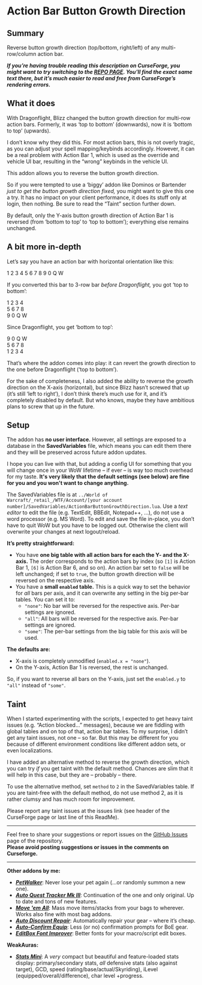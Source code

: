 # Action Bar Button Growth Direction

## Summary

Reverse button growth direction (top/bottom, right/left) of any multi-row/column action bar.

___If you’re having trouble reading this description on CurseForge, you might want to try switching to the [REPO PAGE](https://github.com/tflo/Action-Bar-Button-Growth-Direction?tab=readme-ov-file#action-bar-button-growth-direction). You’ll find the exact same text there, but it’s much easier to read and free from CurseForge’s rendering errors.___

## What it does

With Dragonflight, Blizz changed the button growth direction for multi-row action bars. Formerly, it was ‘top to bottom’ (downwards), now it is ‘bottom to top’ (upwards).

I don’t know why they did this. For most action bars, this is not overly tragic, as you can adjust your spell mapping/keybinds accordingly. However, it can be a real problem with Action Bar 1, which is used as the override and vehicle UI bar, resulting in the “wrong” keybinds in the vehicle UI.

This addon allows you to reverse the button growth direction.

So if you were tempted to use a ‘biggy’ addon like Dominos or Bartender _just to get the button growth direction fixed,_ you might want to give this one a try. It has no impact on your client performance, it does its stuff only at login, then nothing. Be sure to read the “Taint” section further down.

By default, only the Y-axis button growth direction of Action Bar 1 is reversed (from ‘bottom to top’ to ‘top to bottom’); everything else remains unchanged.

## A bit more in-depth

Let’s say you have an action bar with horizontal orientation like this:

1 2 3 4 5 6 7 8 9 0 Q W  

If you converted this bar to 3-row bar _before Dragonflight,_ you got ‘top to bottom’:

1 2 3 4  
5 6 7 8  
9 0 Q W  

Since Dragonflight, you get ‘bottom to top’:

9 0 Q W  
5 6 7 8  
1 2 3 4  

That’s where the addon comes into play: it can revert the growth direction to the one before Dragonflight (‘top to bottom’).

For the sake of completeness, I also added the ability to reverse the growth direction on the X-axis (horizontal), but since Blizz hasn’t screwed that up (it’s still ‘left to right’), I don’t think there’s much use for it, and it’s completely disabled by default. But who knows, maybe they have ambitious plans to screw that up in the future.

## Setup

The addon has __no user interface.__ However, all settings are exposed to a database in the __SavedVariables__ file, which means you can edit them there and they will be preserved across future addon updates.

I hope you can live with that, but adding a config UI for something that you will change once in your WoW lifetime – if ever – is way too much overhead for my taste. __It's very likely that the default settings (see below) are fine for you and you won't want to change anything.__

The SavedVariables file is at `../World of Warcraft/_retail_/WTF/Account/[your account number]/SavedVariables/ActionBarButtonGrowthDirection.lua`. Use a _text editor_ to edit the file (e.g. TextEdit, BBEdit, Notepad++, …), do not use a word processor (e.g. MS Word). To edit and save the file in-place, you don’t have to quit WoW but you have to be logged out. Otherwise the client will overwrite your changes at next logout/reload.

__It’s pretty straightforward:__

- You have __one big table with all action bars for each the Y- and the X-axis.__ The order corresponds to the action bars by index (so `[1]` is Action Bar 1, `[6]` is Action Bar 6, and so on). An action bar set to `false` will be left unchanged; if set to `true`, the button growth direction will be reversed on the respective axis.
- You have a __small `enabled` table.__ This is a quick way to set the behavior for _all_ bars per axis, and it can overwrite any setting in the big per-bar tables. You can set it to:
  - `"none"`: No bar will be reversed for the respective axis. Per-bar settings are ignored.
  - `"all"`: All bars will be reversed for the respective axis. Per-bar settings are ignored.
  - `"some"`: The per-bar settings from the big table for this axis will be used.

__The defaults are:__

- X-axis is completely unmodified (`enabled.x = "none"`).
- On the Y-axis, Action Bar 1 is reversed, the rest is unchanged.

So, if you want to reverse all bars on the Y-axis, just set the `enabled.y` to `"all"` instead of `"some"`.

## Taint

When I started experimenting with the scripts, I expected to get heavy taint issues (e.g. “Action blocked…” messages), because we are fiddling with global tables and on top of that, action bar tables. To my surprise, I didn’t get any taint issues, not one – so far. But this may be different for you because of different environment conditions like different addon sets, or even localizations.

I have added an alternative method to reverse the growth direction, which you can try _if_ you get taint with the default method. Chances are slim that it will help in this case, but they are – probably – there.

To use the alternative method, set `method` to `2` in the SavedVariables table. If you are taint-free with the default method, do not use method 2, as it is rather clumsy and has much room for improvement.

Please report any taint issues at the issues link (see header of the CurseForge page or last line of this ReadMe).

---

Feel free to share your suggestions or report issues on the [GitHub Issues](https://github.com/tflo/Action-Bar-Button-Growth-Direction/issues) page of the repository.  
__Please avoid posting suggestions or issues in the comments on Curseforge.__

---

__Other addons by me:__

- [___PetWalker___](https://www.curseforge.com/wow/addons/petwalker): Never lose your pet again (…or randomly summon a new one).
- [___Auto Quest Tracker Mk III___](https://www.curseforge.com/wow/addons/auto-quest-tracker-mk-iii): Continuation of the one and only original. Up to date and tons of new features.
- [___Move 'em All___](https://www.curseforge.com/wow/addons/move-em-all): Mass move items/stacks from your bags to wherever. Works also fine with most bag addons.
- [___Auto Discount Repair___](https://www.curseforge.com/wow/addons/auto-discount-repair): Automatically repair your gear – where it’s cheap.
- [___Auto-Confirm Equip___](https://www.curseforge.com/wow/addons/auto-confirm-equip): Less (or no) confirmation prompts for BoE gear.
- [___EditBox Font Improver___](https://www.curseforge.com/wow/addons/editbox-font-improver): Better fonts for your macro/script edit boxes.

__WeakAuras:__

- [___Stats Mini___](https://wago.io/S4023p3Im): A *very* compact but beautiful and feature-loaded stats display: primary/secondary stats, *all* defensive stats (also against target), GCD, speed (rating/base/actual/Skyriding), iLevel (equipped/overall/difference), char level +progress.
